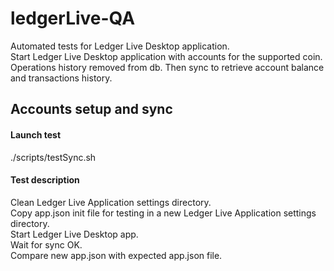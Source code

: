 # ledgerLive-QA
Automated tests for Ledger Live Desktop application.  
Start Ledger Live Desktop application with accounts for the supported coin. Operations history removed from db. Then sync to retrieve account balance and transactions history.


## Accounts setup and sync
#### Launch test
./scripts/testSync.sh

#### Test description
Clean Ledger Live Application settings directory.  
Copy app.json init file for testing in a new Ledger Live Application settings directory.  
Start Ledger Live Desktop app.  
Wait for sync OK.  
Compare new app.json with expected app.json file.
